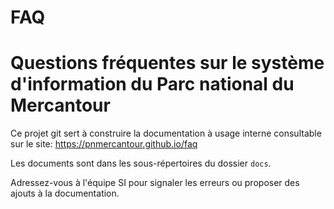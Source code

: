 # FAQ

# Questions fréquentes sur le système d'information du Parc national du Mercantour

Ce projet git sert à construire la documentation à usage interne consultable sur le site: https://pnmercantour.github.io/faq

Les documents sont dans les sous-répertoires du dossier `docs`.

Adressez-vous à l'équipe SI pour signaler les erreurs ou proposer des ajouts à la documentation.
